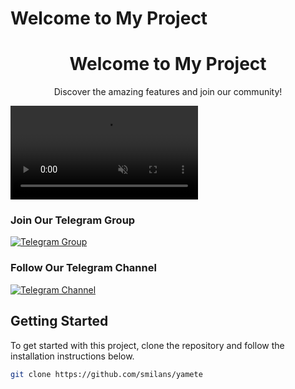 # Welcome to My Project

<div style="text-align: center;">
  <h1>Welcome to My Project</h1>
  <p>Discover the amazing features and join our community!</p>
</div>

<div class="parallax">
  <video autoplay muted loop>
    <source src="https://github.com/smilans/yamete/blob/main/video1.mp4" type="video/mp4">
    Your browser does not support the video tag.
  </video>
</div>

### Join Our Telegram Group

[![Telegram Group](https://img.shields.io/badge/Telegram-Group-blue?style=for-the-badge&logo=telegram)](https://t.me/vpn_injectorid)

### Follow Our Telegram Channel

[![Telegram Channel](https://img.shields.io/badge/Telegram-Channel-blue?style=for-the-badge&logo=telegram)](https://t.me/smilans)

## Getting Started

To get started with this project, clone the repository and follow the installation instructions below.

```sh
git clone https://github.com/smilans/yamete
